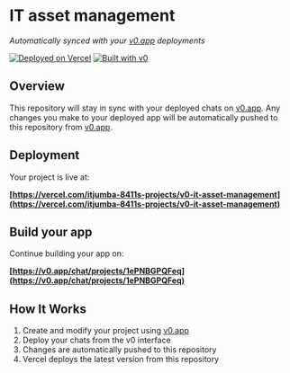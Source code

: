 # IT asset management

*Automatically synced with your [v0.app](https://v0.app) deployments*

[![Deployed on Vercel](https://img.shields.io/badge/Deployed%20on-Vercel-black?style=for-the-badge&logo=vercel)](https://vercel.com/itjumba-8411s-projects/v0-it-asset-management)
[![Built with v0](https://img.shields.io/badge/Built%20with-v0.app-black?style=for-the-badge)](https://v0.app/chat/projects/1ePNBGPQFeq)

## Overview

This repository will stay in sync with your deployed chats on [v0.app](https://v0.app).
Any changes you make to your deployed app will be automatically pushed to this repository from [v0.app](https://v0.app).

## Deployment

Your project is live at:

**[https://vercel.com/itjumba-8411s-projects/v0-it-asset-management](https://vercel.com/itjumba-8411s-projects/v0-it-asset-management)**

## Build your app

Continue building your app on:

**[https://v0.app/chat/projects/1ePNBGPQFeq](https://v0.app/chat/projects/1ePNBGPQFeq)**

## How It Works

1. Create and modify your project using [v0.app](https://v0.app)
2. Deploy your chats from the v0 interface
3. Changes are automatically pushed to this repository
4. Vercel deploys the latest version from this repository